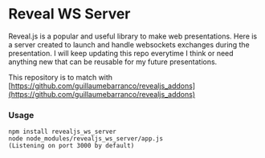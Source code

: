 # Reveal WS Server

Reveal.js is a popular and useful library to make web presentations. Here is a server created to launch and handle websockets exchanges during the presentation. I will keep updating this repo everytime I think or need anything new that can be reusable for my future presentations.

This repository is to match with [https://github.com/guillaumebarranco/revealjs_addons](https://github.com/guillaumebarranco/revealjs_addons)

### Usage
	npm install revealjs_ws_server
	node node_modules/revealjs_ws_server/app.js
	(Listening on port 3000 by default)
